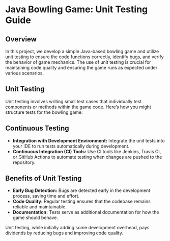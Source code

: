 # Java Bowling Game: Unit Testing Guide

## Overview

In this project, we develop a simple Java-based bowling game and utilize unit testing to ensure the code functions correctly, identify bugs, and verify the behavior of game mechanics. The use of unit testing is crucial for maintaining code quality and ensuring the game runs as expected under various scenarios.

## Unit Testing

Unit testing involves writing small test cases that individually test components or methods within the game code. Here’s how you might structure tests for the bowling game:

## Continuous Testing

- **Integration with Development Environment:** Integrate the unit tests into your IDE to run tests automatically during development.
- **Continuous Integration (CI) Tools:** Use CI tools like Jenkins, Travis CI, or GitHub Actions to automate testing when changes are pushed to the repository.

## Benefits of Unit Testing

- **Early Bug Detection:** Bugs are detected early in the development process, saving time and effort.
- **Code Quality:** Regular testing ensures that the codebase remains reliable and maintainable.
- **Documentation:** Tests serve as additional documentation for how the game should behave.

Unit testing, while initially adding some development overhead, pays dividends by reducing bugs and improving code quality.
